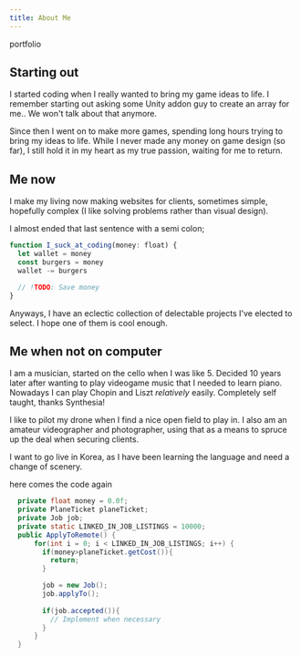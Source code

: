 ```yaml
---
title: About Me
---
```


<nav absolute z-99 w-full flex justify-end  p10 left-0 top-0>
          <RouterLink to="/">
            portfolio
          </RouterLink>
</nav>


    
## Starting out

I started coding when I really wanted to bring my game ideas to life. I remember starting out asking some Unity addon guy to create an array for me.. We won't talk about that anymore.

Since then I went on to make more games, spending long hours trying to bring my ideas to life. While I never made any money on game design (so far), I still hold it in my heart as my true passion, waiting for me to return.

## Me now

I make my living now making websites for clients, sometimes simple, hopefully complex (I like solving problems rather than visual design). 

I almost ended that last sentence with a semi colon; 
```js
function I_suck_at_coding(money: float) {
  let wallet = money
  const burgers = money
  wallet -= burgers

  // !TODO: Save money
}
```

Anyways, I have an eclectic collection of delectable projects I've elected to select. I hope one of them is cool enough.

## Me when not on computer

I am a musician, started on the cello when I was like 5. Decided 10 years later after wanting to play videogame music that I needed to learn piano. Nowadays I can play Chopin and Liszt _relatively_ easily. Completely self taught, thanks Synthesia!

I like to pilot my drone when I find a nice open field to play in. I also am an amateur videographer and photographer, using that as a means to spruce up the deal when securing clients.

I want to go live in Korea, as I have been learning the language and need a change of scenery.

here comes the code again

```java
  private float money = 0.0f;
  private PlaneTicket planeTicket;
  private Job job;
  private static LINKED_IN_JOB_LISTINGS = 10000;
  public ApplyToRemote() {
      for(int i = 0; i < LINKED_IN_JOB_LISTINGS; i++) {
        if(money>planeTicket.getCost()){ 
          return;
        }

        job = new Job();
        job.applyTo();
        
        if(job.accepted()){
          // Implement when necessary 
        }
      }
  }
```
